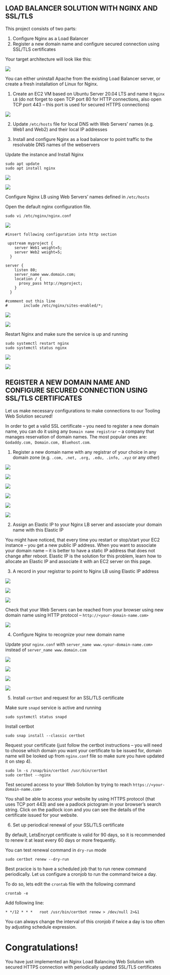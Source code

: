 ## LOAD BALANCER SOLUTION WITH NGINX AND SSL/TLS

This project consists of two parts:

1. Configure Nginx as a Load Balancer
2. Register a new domain name and configure secured connection using SSL/TLS certificates

Your target architecture will look like this:

![](./images/nginx_lb.png)

You can either uninstall Apache from the existing Load Balancer server, or create a fresh installation of Linux for Nginx.

1. Create an EC2 VM based on Ubuntu Server 20.04 LTS and name it `Nginx LB` (do not forget to open TCP port 80 for HTTP connections, also open TCP port 443 – this port is used for secured HTTPS connections)

![](./images/nginx%20LB.PNG)

2. Update `/etc/hosts` file for local DNS with Web Servers’ names (e.g. Web1 and Web2) and their local IP addresses

3. Install and configure Nginx as a load balancer to point traffic to the resolvable DNS names of the webservers

Update the instance and Install Nginx

```
sudo apt update
sudo apt install nginx
```

![](./images/update%20%26%26%20install%20Nginx.PNG)

![](./images/enable%20%26%26%20start%20nginx.PNG)

Configure Nginx LB using Web Servers’ names defined in `/etc/hosts`

Open the default nginx configuration file.

`sudo vi /etc/nginx/nginx.conf`

![](./images/edit%20nginx%20conf0.PNG)

```
#insert following configuration into http section

 upstream myproject {
    server Web1 weight=5;
    server Web2 weight=5;
  }

server {
    listen 80;
    server_name www.domain.com;
    location / {
      proxy_pass http://myproject;
    }
  }

#comment out this line
#       include /etc/nginx/sites-enabled/*;
```

![](./images/edit%20nginx%20conf.PNG)

![](./images/test%20nginx%20successful.PNG)

Restart Nginx and make sure the service is up and running

```
sudo systemctl restart nginx
sudo systemctl status nginx
```

![](./images/enable%20%26%26%20start%20nginx.PNG)

![](./images/nginx%20running.PNG)

## REGISTER A NEW DOMAIN NAME AND CONFIGURE SECURED CONNECTION USING SSL/TLS CERTIFICATES

Let us make necessary configurations to make connections to our Tooling Web Solution secured!

In order to get a valid SSL certificate – you need to register a new domain name, you can do it using any `Domain name registrar` – a company that manages reservation of domain names. The most popular ones are: `Godaddy.com, Domain.com, Bluehost.com`.

1. Register a new domain name with any registrar of your choice in any domain zone (e.g. `.com, .net, .org, .edu, .info, .xyz` or any other)

![](./images/free%20domain.PNG)

![](./images/create%20hosted%20zone.PNG)

![](./images/create%20hosted%20zone2.PNG)

![](./images/connect%20to%20hosting%20site.PNG)

![](./images/manage%20custom%20name%20server.PNG)

![](./images/change%20successful.PNG)

2. Assign an Elastic IP to your Nginx LB server and associate your domain name with this Elastic IP

You might have noticed, that every time you restart or stop/start your EC2 instance – you get a new public IP address. When you want to associate your domain name – it is better to have a static IP address that does not change after reboot. Elastic IP is the solution for this problem, learn how to allocate an Elastic IP and associate it with an EC2 server on this page.

3.  A record in your registrar to point to Nginx LB using Elastic IP address

![](./images/create%20record.PNG)

![](./images/www%20record.PNG)

![](./images/summary.PNG)

Check that your Web Servers can be reached from your browser using new domain name using HTTP protocol – `http://<your-domain-name.com>`

![](./images/browse%20my%20domain%20name.PNG)

4. Configure Nginx to recognize your new domain name

Update your `nginx.conf` with `server_name www.<your-domain-name.com>` instead of `server_name www.domain.com`

![](./images/update%20%26%26%20install%20Nginx.PNG)

![](./images/enable%20%26%26%20start%20nginx.PNG)

![](./images/nginx%20running.PNG)

![](./images/test%20nginx%20successful.PNG)

5. Install `certbot` and request for an SSL/TLS certificate

Make sure `snapd` service is active and running

`sudo systemctl status snapd`

Install certbot

`sudo snap install --classic certbot`

Request your certificate (just follow the certbot instructions – you will need to choose which domain you want your certificate to be issued for, domain name will be looked up from `nginx.conf` file so make sure you have updated it on step 4).

```
sudo ln -s /snap/bin/certbot /usr/bin/certbot
sudo certbot --nginx
```

Test secured access to your Web Solution by trying to reach `https://<your-domain-name.com>`

You shall be able to access your website by using HTTPS protocol (that uses TCP port 443) and see a padlock pictogram in your browser’s search string.
Click on the padlock icon and you can see the details of the certificate issued for your website.

6. Set up periodical renewal of your SSL/TLS certificate

By default, LetsEncrypt certificate is valid for 90 days, so it is recommended to renew it at least every 60 days or more frequently.

You can test renewal command in `dry-run` mode

`sudo certbot renew --dry-run`

Best pracice is to have a scheduled job that to run renew command periodically. Let us configure a cronjob to run the command twice a day.

To do so, lets edit the `crontab` file with the following command

`crontab -e`

Add following line:

`* */12 * * *   root /usr/bin/certbot renew > /dev/null 2>&1`

You can always change the interval of this cronjob if twice a day is too often by adjusting schedule expression.

# Congratulations!
You have just implemented an Nginx Load Balancing Web Solution with secured HTTPS connection with periodically updated SSL/TLS certificates